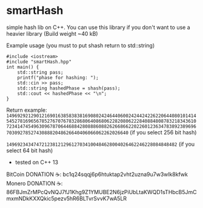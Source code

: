 # smartHash
simple hash lib on C++. You can use this library if you don't want to use a heavier library (Build weight ~40 kB)

Example usage (you must to put shash return to std::string)
```
#include <iostream>
#include "smartHash.hpp"
int main() {
    std::string pass;
    printf("phase for hashing: ");
    std::cin >> pass;
    std::string hashedPhase = shash(pass);
    std::cout << hashedPhase << "\n";
}
```

Return example: ```149692921290121690163858383816908024246440600242442422622064408010141454527816965678527670767832868064086806228208062228408848087832183436107234147454963096787064468842808886088262668662202260123634783892389696703092785274308882048626640406066062262026640``` (if you select 256 bit hash)

```149692343474721238121296127034100484628004026462246228084848482``` (if you select 64 bit hash)

* tested on C++ 13

BitCoin DONATION ☕️: bc1q24sqqj6p6htuktap2vht2uzna9u7w3wlk8kfwk
Monero DONATION ☕️: 86FBJmZrMPcQvNQJ7fJ1Khg9Z1YMUBE2N6jzPiUbLtaKWQD1sTHbcB5JmCmxmNDkKXXQkic5pezv5hR6BLTvrSvvK7wA5LR
